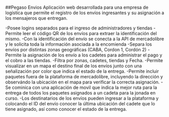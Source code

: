 ##Pegaso Envios
Aplicación web desarrollada para una empresa de logística que permite el registro de los envíos ingresantes y su asignación a los mensajeros que entregan.

-Posee logins separados para el ingreso de administradores y tiendas
-Permite leer el código QR de los envíos para extraer la identificación del mismo.
-Con la identificación del envío se conecta a la API de mercadolibre y le solicita toda la información asociada a la encomienda
-Separa los envíos por distintas zonas geográficas (CABA, Cordon 1, Cordón 2)
-Permite la asignación de los envío a los cadetes para administrar el pago y el cobro a las tiendas.
-Filtra por zonas, cadetes, tiendas y Fecha.
-Permite visualizar en un mapa el destino final de los envíos junto con una señalización por color que indica el estado de la entrega.
-Permite incluir paquetes fuera de la plataforma de mercadolibre, incluyendo la dirección y observándo la ubicación en el mapa para verificar la correcta asignación.
-Se cominica con una aplicación de movil que indica la mejor ruta para la entrega de todos los paquetes asignados a un cadeta para la jonada en curso.
-Los destinatarios de los envíos pueden ingresar a la plataforma y colocando el ID del envío conocer la última ubicación del cadete que lo tiene asignado, así como conocer el estado de la entrega.
